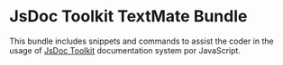 # JsDoc Toolkit TextMate Bundle

This bundle includes snippets and commands to assist the coder in the usage of [JsDoc Toolkit](http://jsdoctoolkit.org/) documentation system por JavaScript.